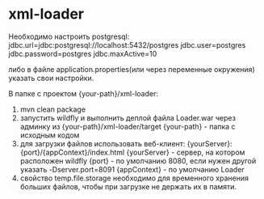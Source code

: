# xml-loader

Необходимо настроить postgresql:
jdbc.url=jdbc:postgresql://localhost:5432/postgres
jdbc.user=postgres
jdbc.password=postgres
jdbc.maxActive=10

либо в файле application.properties(или через переменные окружения) указать свои настройки.

В папке с проектом {your-path}/xml-loader:
1. mvn clean package
2. запустить wildfly и выполнить деплой файла Loader.war через админку из {your-path}/xml-loader/target
  {your-path} - папка с исходным кодом
3. для загрузки файлов использовать веб-клиент: {yourServer}:{port}/{appContext}/index.html
  {yourServer} - сервер, на котором расположен wildfly
  {port} - по умолчанию 8080, если нужен другой указать -Dserver.port=8091
  {appContext} - по умолчанию Loader
4. свойство temp.file.storage необходимо для временного хранения больших файлов, чтобы при загрузке не держать их в памяти.
